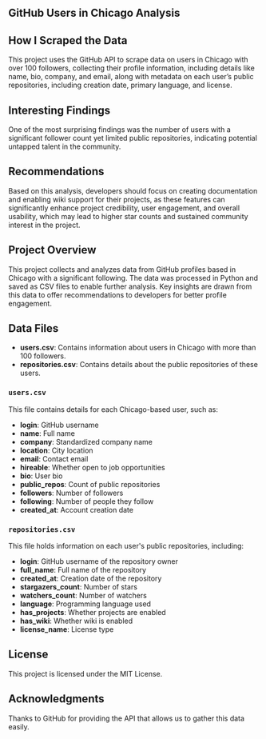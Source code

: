 ## GitHub Users in Chicago Analysis

## How I Scraped the Data
This project uses the GitHub API to scrape data on users in Chicago with over 100 followers, collecting their profile information, including details like name, bio, company, and email, along with metadata on each user’s public repositories, including creation date, primary language, and license.

## Interesting Findings
One of the most surprising findings was the number of users with a significant follower count yet limited public repositories, indicating potential untapped talent in the community.

## Recommendations
Based on this analysis, developers should focus on creating documentation and enabling wiki support for their projects, as these features can significantly enhance project credibility, user engagement, and overall usability, which may lead to higher star counts and sustained community interest in the project.

## Project Overview

This project collects and analyzes data from GitHub profiles based in Chicago with a significant following. The data was processed in Python and saved as CSV files to enable further analysis. Key insights are drawn from this data to offer recommendations to developers for better profile engagement.

## Data Files
- **users.csv**: Contains information about users in Chicago with more than 100 followers.
- **repositories.csv**: Contains details about the public repositories of these users.

### `users.csv`
This file contains details for each Chicago-based user, such as:
- **login**: GitHub username
- **name**: Full name
- **company**: Standardized company name
- **location**: City location
- **email**: Contact email
- **hireable**: Whether open to job opportunities
- **bio**: User bio
- **public_repos**: Count of public repositories
- **followers**: Number of followers
- **following**: Number of people they follow
- **created_at**: Account creation date

### `repositories.csv`
This file holds information on each user's public repositories, including:
- **login**: GitHub username of the repository owner
- **full_name**: Full name of the repository
- **created_at**: Creation date of the repository
- **stargazers_count**: Number of stars
- **watchers_count**: Number of watchers
- **language**: Programming language used
- **has_projects**: Whether projects are enabled
- **has_wiki**: Whether wiki is enabled
- **license_name**: License type


## License
This project is licensed under the MIT License.

## Acknowledgments
Thanks to GitHub for providing the API that allows us to gather this data easily.
